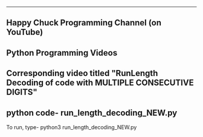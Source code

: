 -----------------------------------------------------------------------------------
Happy Chuck Programming Channel (on YouTube)
-----------------------------------------------------------------------------------
Python Programming Videos 
-----------------------------------------------------------------------------------
Corresponding video titled "RunLength Decoding of code with MULTIPLE CONSECUTIVE 
					DIGITS"
-----------------------------------------------------------------------------------

python code-
run_length_decoding_NEW.py
------------------------------
To run, type-
python3 run_length_decoding_NEW.py

